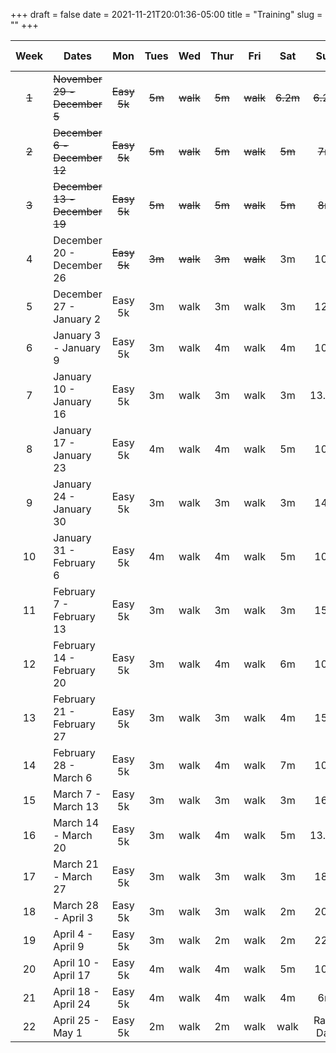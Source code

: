 +++ 
draft = false
date = 2021-11-21T20:01:36-05:00
title = "Training"
slug = "" 
+++

| Week | Dates                        | Mon     | Tues | Wed  | Thur | Fri  | Sat  | Sun      | Total Miles |
|:----:|------------------------------|:-------:|:----:|:----:|:----:|:----:|:----:|:--------:|:-----------:|
| ~~1~~    | ~~November 29 - December  5~~    | ~~Easy 5k~~ |  ~~5m~~  | ~~walk~~ |  ~~5m~~  | ~~walk~~ | ~~6.2m~~ | ~~6.2m~~     |    25.5m    |
| ~~2~~    | ~~December  6 - December 12~~    | ~~Easy 5k~~ |  ~~5m~~  | ~~walk~~ |  ~~5m~~  | ~~walk~~ | ~~5m~~   |  ~~7m~~      |    25.1m    |
| ~~3~~    | ~~December 13 - December 19~~    | ~~Easy 5k~~ |  ~~5m~~  | ~~walk~~ |  ~~5m~~  | ~~walk~~ | ~~5m~~   |  ~~8m~~      |    26.1m    |
| 4    | December 20 - December 26    | ~~Easy 5k~~ |  ~~3m~~  | ~~walk~~ |  ~~3m~~  | ~~walk~~ | 3m   | 10m      |    22.1m    |
| 5    | December 27 - January 2      | Easy 5k |  3m  | walk |  3m  | walk | 3m   | 12m      |    24.1m    |
| 6    | January  3 - January  9      | Easy 5k |  3m  | walk |  4m  | walk | 4m   | 10m      |    24.1m    |
| 7    | January 10 - January 16      | Easy 5k |  3m  | walk |  3m  | walk | 3m   | 13.1m    |    25.2m    |
| 8    | January 17 - January 23      | Easy 5k |  4m  | walk |  4m  | walk | 5m   | 10m      |    26.1m    |
| 9    | January 24 - January 30      | Easy 5k |  3m  | walk |  3m  | walk | 3m   | 14m      |    26.1m    |
| 10   | January 31 - February 6      | Easy 5k |  4m  | walk |  4m  | walk | 5m   | 10m      |    26.1m    |
| 11   | February  7 - February 13    | Easy 5k |  3m  | walk |  3m  | walk | 3m   | 15m      |    27.1m    |
| 12   | February 14 - February 20    | Easy 5k |  3m  | walk |  4m  | walk | 6m   | 10m      |    28.1m    |
| 13   | February 21 - February 27    | Easy 5k |  3m  | walk |  3m  | walk | 4m   | 15m      |    28.1m    |
| 14   | February 28 - March 6        | Easy 5k |  3m  | walk |  4m  | walk | 7m   | 10m      |    29.1m    |
| 15   | March  7 - March 13          | Easy 5k |  3m  | walk |  3m  | walk | 3m   | 16m      |    28.1m    |
| 16   | March 14 - March 20          | Easy 5k |  3m  | walk |  4m  | walk | 5m   | 13.1m    |    28.2m    |
| 17   | March 21 - March 27          | Easy 5k |  3m  | walk |  3m  | walk | 3m   | 18m      |    30.1m    |
| 18   | March 28 - April  3          | Easy 5k |  3m  | walk |  3m  | walk | 2m   | 20m      |    31.1m    |
| 19   | April  4 - April  9          | Easy 5k |  3m  | walk |  2m  | walk | 2m   | 22m      |    32.1m    |
| 20   | April 10 - April 17          | Easy 5k |  4m  | walk |  4m  | walk | 5m   | 10m      |    26.1m    |
| 21   | April 18 - April 24          | Easy 5k |  4m  | walk |  4m  | walk | 4m   |  6m      |    21.1m    |
| 22   | April 25 - May 1             | Easy 5k |  2m  | walk |  2m  | walk | walk | Race Day |    33.2m    |